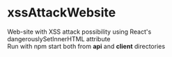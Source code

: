 # xssAttackWebsite
Web-site with XSS attack possibility using React's dangerouslySetInnerHTML attribute  
Run with npm start both from **api** and **client** directories

